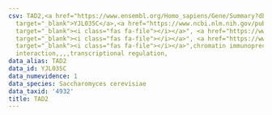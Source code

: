 ```yaml
---
csv: TAD2,<a href="https://www.ensembl.org/Homo_sapiens/Gene/Summary?db=core;g=YJL035C"
  target="_blank">YJL035C</a>,<a href="https://www.ncbi.nlm.nih.gov/pubmed/12399584"
  target="_blank"><i class="fas fa-file"></i></a>", <a href="https://www.ncbi.nlm.nih.gov/pubmed/15343339"
  target="_blank"><i class="fas fa-file"></i></a>", <a href="https://www.ncbi.nlm.nih.gov/pubmed/16709784"
  target="_blank"><i class="fas fa-file"></i></a>",chromatin immunoprecipitation assay,direct
  interaction,,,,transcriptional regulation,
data_alias: TAD2
data_id: YJL035C
data_numevidence: 1
data_species: Saccharomyces cerevisiae
data_taxid: '4932'
title: TAD2
---
```

